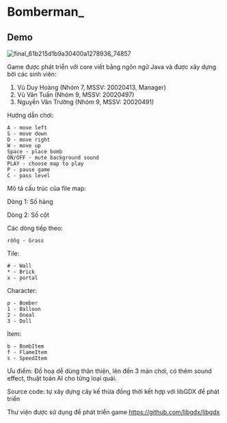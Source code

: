 # Bomberman_
## Demo
![final_61b215d1b9a30400a1278936_74857](https://user-images.githubusercontent.com/80667158/145417810-a3e59441-e746-4167-91dd-c48da03d0f9e.gif)


Game được phát triển với core viết bằng ngôn ngữ Java và được xây dựng bởi các sinh viên:
1. Vũ Duy Hoàng (Nhóm 7, MSSV: 20020413, Manager)
2. Vũ Văn Tuấn (Nhóm 9, MSSV: 20020497)
3. Nguyễn Văn Trường (Nhóm 9, MSSV: 20020491)

Hướng dẫn chơi:

    A - move left
    S - move down
    D - move right
    W - move up
    Space - place bomb
    ON/OFF - mute background sound
    PLAY - choose map to play
    P - pause game
    C - pass level
    

Mô tả cấu trúc của file map: 

Dòng 1: Số hàng

Dòng 2: Số cột

Các dòng tiếp theo: 

    rỗng - Grass

Tile:

    # - Wall
    * - Brick
    x - portal

Character: 

    p - Bomber
    1 - Balloon
    2 - Oneal
    3 - Doll

Item: 
    
    b - BombItem
    f - FlameItem
    s - SpeedItem


Ưu điểm: Đồ hoạ dễ dùng thân thiện, lên đến 3 màn chơi, có thêm sound effect, thuật toán AI cho từng loại
quái.

Source code: tự xây dựng cây kế thừa đồng thời kết hợp với libGDX để phát triển

Thư viện được sử dụng để phát triển game https://github.com/libgdx/libgdx

